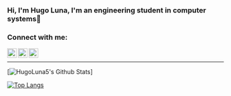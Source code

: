 ### Hi, I'm Hugo Luna, I'm an engineering student in computer systems👋


### Connect with me:

[<img align="left" alt="codeSTACKr | Twitter" width="22px" src="https://cdn.jsdelivr.net/npm/simple-icons@v3/icons/twitter.svg" />][twitter]
[<img align="left" alt="codeSTACKr | LinkedIn" width="22px" src="https://cdn.jsdelivr.net/npm/simple-icons@v3/icons/linkedin.svg" />][linkedin]
[<img align="left" alt="codeSTACKr | Instagram" width="22px" src="https://cdn.jsdelivr.net/npm/simple-icons@v3/icons/instagram.svg" />][instagram]

<br />




---

[![HugoLuna5's Github Stats](https://github-readme-stats.codestackr.vercel.app/api?username=HugoLuna5&show_icons=true&hide_border=true)]

[![Top Langs](https://github-readme-stats.vercel.app/api/top-langs/?username=HugoLuna5)](https://github.com/HugoLuna5/github-readme-stats)



[twitter]: https://twitter.com/Hugo_Luna5
[instagram]: https://instagram.com/hugoluna5
[linkedin]: https://linkedin.com/in/hugodariolc

